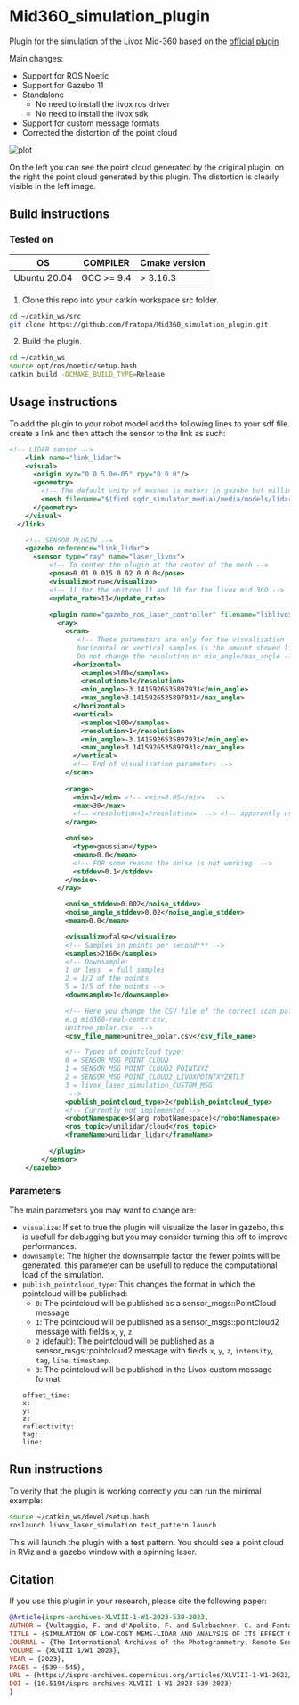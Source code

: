 # Mid360_simulation_plugin
Plugin for the simulation of the Livox Mid-360 based on the [official plugin](https://github.com/Livox-SDK/livox_laser_simulation)

Main changes:
- Support for ROS Noetic
- Support for Gazebo 11
- Standalone
    - No need to install the livox ros driver
    - No need to install the livox sdk
- Support for custom message formats
- Corrected the distortion of the point cloud

![plot](./images/undistort.png)

On the left you can see the point cloud generated by the original plugin, on the right the point cloud generated by this plugin. The distortion is clearly visible in the left image.

## Build instructions

### Tested on
| OS    | COMPILER       | Cmake version  |
| --- |----------------| -------------- |
| Ubuntu 20.04 | GCC >= 9.4     | > 3.16.3         |


1. Clone this repo into your catkin workspace src folder.
```bash
cd ~/catkin_ws/src
git clone https://github.com/fratopa/Mid360_simulation_plugin.git
```

2. Build the plugin.
```bash
cd ~/catkin_ws
source opt/ros/noetic/setup.bash
catkin build -DCMAKE_BUILD_TYPE=Release
```
## Usage instructions

To add the plugin to your robot model add the following lines to your sdf file create a link and then attach the sensor to the link as such:

```xml
<!-- LIDAR sensor -->
    <link name="link_lidar">
    <visual>
      <origin xyz="0 0 5.0e-05" rpy="0 0 0"/>
      <geometry>
        <!-- The default unity of meshes is meters in gazebo but millimeter for other mesh softwares -->
        <mesh filename="$(find sqdr_simulator_media)/media/models/lidar_unitree_l1/meshes/lidar_unitree_l1.stl" scale="0.001 0.001 0.001"/>
      </geometry>
    </visual>
  </link>

    <!-- SENSOR PLUGIN -->
    <gazebo reference="link_lidar">
      <sensor type="ray" name="laser_livox">
          <!-- To center the plugin at the center of the mesh -->
          <pose>0.01 0.015 0.02 0 0 0</pose>
          <visualize>true</visualize>
          <!-- 11 for the unitree l1 and 10 for the livox mid 360 -->
          <update_rate>11</update_rate>
         
          <plugin name="gazebo_ros_laser_controller" filename="liblivox_laser_simulation.so">
            <ray>
              <scan>
                 <!-- These parameters are only for the visualization
                 horizontal or vertical samples is the amount showed lines.
                 Do not change the resolution or min_angle/max_angle -->
                <horizontal>
                  <samples>100</samples>
                  <resolution>1</resolution>
                  <min_angle>-3.1415926535897931</min_angle>
                  <max_angle>3.1415926535897931</max_angle>
                </horizontal>
                <vertical>
                  <samples>100</samples>
                  <resolution>1</resolution>
                  <min_angle>-3.1415926535897931</min_angle>
                  <max_angle>3.1415926535897931</max_angle>
                </vertical>
                <!-- End of visualisation parameters -->
              </scan>
              
              <range>
                <min>1</min> <!-- <min>0.05</min>  -->
                <max>30</max>
                <!-- <resolution>1</resolution>  --> <!-- apparently useless -->
              </range>

              <noise>
                <type>gaussian</type>
                <mean>0.0</mean>
                <!-- FOR some reason the noise is not working  -->
                <stddev>0.1</stddev>
              </noise>
            </ray>

              <noise_stddev>0.002</noise_stddev>
              <noise_angle_stddev>0.02</noise_angle_stddev>
              <mean>0.0</mean>

              <visualize>false</visualize>
              <!-- Samples in points per second*** -->
              <samples>2160</samples>
              <!-- Downsample: 
              1 or less  = full samples
              2 = 1/2 of the points
              5 = 1/5 of the points -->
              <downsample>1</downsample>

              <!-- Here you change the CSV file of the correct scan patter.
              e.g mid360-real-centr.csv,
              unitree_polar.csv  -->
              <csv_file_name>unitree_polar.csv</csv_file_name>

              <!-- Types of pointcloud type:
              0 = SENSOR_MSG_POINT_CLOUD
              1 = SENSOR_MSG_POINT_CLOUD2_POINTXYZ
              2 = SENSOR_MSG_POINT_CLOUD2_LIVOXPOINTXYZRTLT
              3 = livox_laser_simulation_CUSTOM_MSG
               -->
              <publish_pointcloud_type>2</publish_pointcloud_type>
              <!-- Currently not implemented -->
              <robotNamespace>$(arg robotNamespace)</robotNamespace>
              <ros_topic>/unilidar/cloud</ros_topic>
              <frameName>unilidar_lidar</frameName>

          </plugin>
        </sensor>
    </gazebo> 
```
### Parameters 
The main parameters you may want to change are:
- `visualize`: If set to true the plugin will visualize the laser in gazebo, this is usefull for debugging but you may consider turning this off to improve performances.
- `downsample`: The higher the downsample factor the fewer points will be generated. this parameter can be usefull to reduce the computational load of the simulation.
- `publish_pointcloud_type`: This changes the format in which the pointcloud will be published:
    - `0`: The pointcloud will be published as a sensor_msgs::PointCloud message
    - `1`: The pointcloud will be published as a sensor_msgs::pointcloud2 message with fields `x`, `y`, `z`
    - `2` (default): The pointcloud will be published as a sensor_msgs::pointcloud2 message with fields `x`, `y`, `z`, `intensity`, `tag`, `line`, `timestamp`. 
    - `3`: The pointcloud will be published in the Livox custom message format. 
    ```
    offset_time: 
    x: 
    y: 
    z: 
    reflectivity: 
    tag: 
    line: 

    ```

## Run instructions

To verify that the plugin is working correctly you can run the minimal example:
```bash
source ~/catkin_ws/devel/setup.bash
roslaunch livox_laser_simulation test_pattern.launch
```
This will launch the plugin with a test pattern. You should see a point cloud in RViz and a gazebo window with a spinning laser.

## Citation

If you use this plugin in your research, please cite the following paper:

```bibtex
@Article{isprs-archives-XLVIII-1-W1-2023-539-2023,
AUTHOR = {Vultaggio, F. and d'Apolito, F. and Sulzbachner, C. and Fanta-Jende, P.},
TITLE = {SIMULATION OF LOW-COST MEMS-LIDAR AND ANALYSIS OF ITS EFFECT ON THE PERFORMANCES OF STATE-OF-THE-ART SLAMS},
JOURNAL = {The International Archives of the Photogrammetry, Remote Sensing and Spatial Information Sciences},
VOLUME = {XLVIII-1/W1-2023},
YEAR = {2023},
PAGES = {539--545},
URL = {https://isprs-archives.copernicus.org/articles/XLVIII-1-W1-2023/539/2023/},
DOI = {10.5194/isprs-archives-XLVIII-1-W1-2023-539-2023}
}
```